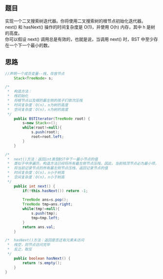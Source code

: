 ## 题目
实现一个二叉搜索树迭代器。你将使用二叉搜索树的根节点初始化迭代器。  
next() 和 hasNext() 操作的时间复杂度是 O(1)，并使用 O(h) 内存，其中 h 是树的高度。  
你可以假设 next() 调用总是有效的，也就是说，当调用 next() 时，BST 中至少存在一个下一个最小的数。
## 思路
```java
//声明一个成员变量--栈，存放节点
    Stack<TreeNode> s;
```
```java
/*
 *  构造方法：
 *  栈初始化
 *  将根节点以及根的最左侧的孩子们依次压栈
 *  时间复杂度：O(n)，n为树的高度
 *  空间复杂度：O(n)，n为树的高度
 */
    public BSTIterator(TreeNode root) {
        s=new Stack<>();
        while(root!=null){
            s.push(root);
            root=root.left;
        }
    }
```
```java
/*
 *  next()方法：返回int类型BST中下一最小节点的值
 *  类似于中序遍历，构造方法已经将所有最左侧节点压栈，因此，当前栈顶节点必为最小项，记录当前栈顶项，弹出
 *  将当前记录节点的所有最左侧节点压栈，返回记录节点的值
 *  时间复杂度：O(n)，n小于树高
 *  空间复杂度：O(n)，n小于树高
 */
    public int next() {
        if(!this.hasNext()) return -1;
        
        TreeNode ans=s.pop();
        TreeNode tmp=ans.right;
        while(tmp!=null){
            s.push(tmp);
            tmp=tmp.left;
        }
        return ans.val;
    }
```
```java
/*  hasNext()方法：返回是否还有元素未访问
 *  栈空，则节点访问完毕
 *  反之，取反
 */
    public boolean hasNext() {
        return !s.empty();
    }
}
```
